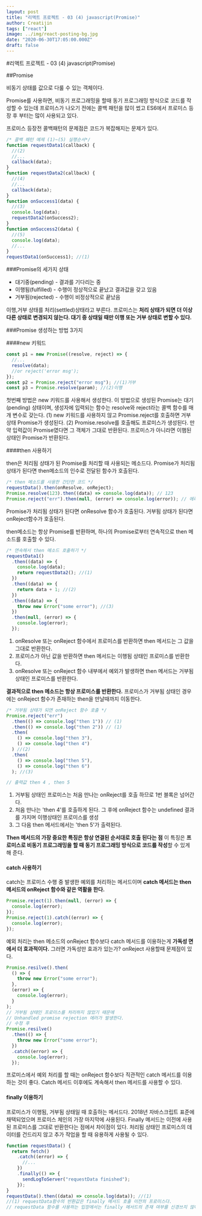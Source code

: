 ```yaml
---
layout: post
title: "리액트 프로젝트 - 03 (4) javascript(Promise)"
author: Creatijin
tags: ["react"]
image: ../img/react-posting-bg.jpg
date: "2020-06-30T17:05:00.000Z"
draft: false
---
```


#리액트 프로젝트 - 03 (4) javascript(Promise)

##Promise

비동기 상태를 값으로 다룰 수 있는 객체이다.

Promise를 사용하면, 비동기 프로그래밍을 할때 동기 프로그래밍 방식으로 코드를 작성할 수 있는데 프로미스가 나오기 전에는 콜백 패턴을 많이 썼고 ES6에서 프로미스 등장 후 부터는 많이 사용되고 있다.

프로미스 등장전 콜백패턴의 문제점은 코드가 복잡해지는 문제가 있다.

```javascript
/* 콜백 패턴 예제 (1)~(5) 실행순서*/
function requestData1(callback) {
  //(2)
  //...
  callback(data);
}
function requestData2(callback) {
  //(4)
  //...
  callback(data);
}
function onSuccess1(data) {
  //(3)
  console.log(data);
  requestData2(onSuccess2);
}
function onSuccess2(data) {
  //(5)
  console.log(data);
  //...
}
requestData1(onSuccess1); //(1)
```

###Promise의 세가지 상태

- 대기중(pending) - 결과를 기다리는 중
- 이행됨(fulfilled) - 수행이 정상적으로 끝났고 결과값을 갖고 있음
- 거부됨(rejected) - 수행이 비정상적으로 끝났음

이행,거부 상태를 처리(settled)상태라고 부른다. 프로미스는 **처리 상태가 되면 더 이상 다른 상태로 변경되지 않는다. 대기 중 상태일 때만 이행 또는 거부 상태로 변할 수 있다.**

###Promise 생성하는 방법 3가지

####new 키워드

```javascript
const p1 = new Promise((resolve, reject) => {
  //...
  resolve(data);
  //or reject('error msg');
});
const p2 = Promise.reject("error msg"); //(1)거부
const p3 = Promise.resolve(param); //(2)이행
```

첫번째 방법은 new 키워드를 사용해서 생성한다.
이 방법으로 생성된 Promise는 대기(pending) 상태이며, 생성자에 입력되는 함수는 resolve와 reject라는 콜백 함수를 매개 변수로 갖는다.
(1) new 키워드를 사용하지 않고 Promise.reject를 호출하면 거부 상태 Promise가 생성된다.
(2) Promise.resolve를 호출해도 프로미스가 생성된다. 만약 입력값이 Promise였다면 그 객체가 그대로 반환된다. 프로미스가 아니라면 이햄된 상태인 Promise가 반환된다.

####then 사용하기

then은 처리됨 상태가 된 Promise를 처리할 때 사용되는 메소드다.
Promise가 처리됨 상태가 된다면 then메소드의 인수로 전달된 함수가 호출된다.

```javascript
/* then 메소드를 사용한 간단한 코드 */
requestData().then(onResolve, onReject);
Promise.resolve(123).then((data) => console.log(data)); // 123
Promise.reject("err").then(null, (error) => console.log(error)); // 에러발생!!
```

Promise가 처리됨 상태가 된다면 onResolve 함수가 호출된다. 거부됨 상태가 된다면 onReject함수가 호출된다.

then메소드는 항상 Promise를 반환하며, 하나의 Promise로부터 연속적으로 then 메소드를 호출할 수 있다.

```javascript
/* 연속해서 then 메소드 호출하기 */
requestData1()
  .then((data) => {
    console.log(data);
    return requestData2(); //(1)
  })
  .then((data) => {
    return data + 1; //(2)
  })
  .then((data) => {
    throw new Error("some error"); //(3)
  })
  .then(null, (error) => {
    console.log(error);
  });
```

1. onResolve 또는 onReject 함수에서 프로미스를 반환하면 then 메서드는 그 값을 그대로 반환한다.
2. 프로미스가 아닌 값을 반환하면 then 메서드는 이행됨 상태인 프로미스를 반환한다.
3. onResolve 또는 onReject 함수 내부에서 예외가 발생하면 then 메서드는 거부됨 상태인 프로미스를 반환한다.

**결과적으로 then 메소드는 항상 프로미스를 반환한다.**
프로미스가 거부됨 상태인 경우에는 onReject 함수가 존재하는 then을 만날때까지 이동한다.

```javascript
/* 거부됨 상태가 되면 onReject 함수 호출 */
Promise.reject("err")
  .then(() => console.log("then 1")) // (1)
  .then(() => console.log("then 2")) // (1)
  .then(
    () => console.log("then 3"),
    () => console.log("then 4")
  ) //(2)
  .then(
    () => console.log("then 5"),
    () => console.log("then 6")
  ); //(3)

// 출력값 then 4 , then 5
```

1. 거부됨 상태인 프로미스는 처음 만나는 onReject를 호출 하므로 1번 블록은 넘어간다.
2. 처음 만나는 'then 4'를 호출하게 된다. 그 후에 onReject 함수는 undefined 결과를 가지며 이행상태인 프로미스를 생성
3. 그 다음 then 메서드에서는 'then 5'가 출력된다.

**Then 메서드의 가장 중요한 특징은 항상 연결된 순서대로 호출 된다는 점**
이 특징은 **프로미스로 비동기 프로그래밍을 할 때 동기 프로그래밍 방식으로 코드를 작성**할 수 있게 해 준다.

#### catch 사용하기

catch는 프로미스 수행 중 발생한 예외를 처리하는 메서드이며 **catch 메서드는 then 메서드의 onReject 함수와 같은 역활을 한다.**

```javascript
Promise.reject(1).then(null, (error) => {
  console.log(error);
});
Promise.reject(1).catch((error) => {
  console.log(error);
});
```

예외 처리는 then 메소드의 onReject 함수보다 catch 메서드를 이용하는게 **가독성 면에서 더 효과적이다.**
그러면 가독성만 효과가 있는가? onReject 사용할때 문제점이 있다.

```javascript
Promise.resilve().then(
  () => {
    throw new Error("some error");
  },
  (error) => {
    console.log(error);
  }
);
// 거부됨 상태인 프로미스를 처리하지 않았기 때문에
// Unhandled promise rejection 에러가 발생한다.
// 수정 후
Promise.resilve()
  .then(() => {
    throw new Error("some error");
  })
  .catch((error) => {
    console.log(error);
  });
```

프로미스에서 예외 처리를 할 때는 onReject 함수보다 직관적인 catch 메서드를 이용하는 것이 좋다.
Catch 메서드 이후에도 계속해서 then 메서드를 사용할 수 있다.

#### finally 이용하기

프로미스가 이행됨, 거부됨 상태일 때 호출하는 메서드다. 2018년 자바스크립트 표준에 채택되었으며 프로미스 체인의 가장 마지막에 사용된다.
Finally 메서드는 이전에 사용된 프로미스를 그대로 반환한다는 점에서 차이점이 있다.
처리됨 상태인 프로미스의 데이터를 건드리지 않고 추가 작업을 할 때 유용하게 사용될 수 있다.

```javascript
function requestData() {
  return fetch()
    .catch((error) => {
      //...
    })
    .finally(() => {
      sendLogToServer("requestData finished");
    });
}
requestData().then((data) => console.log(data)); //(1)
//(1) requestData함수의 반환값은 finally 메서드 호출 이전의 프로미스다.
// requestData 함수를 사용하는 입장에서는 finally 메서드의 존재 여부를 신경쓰지 않아도 된다.
```
